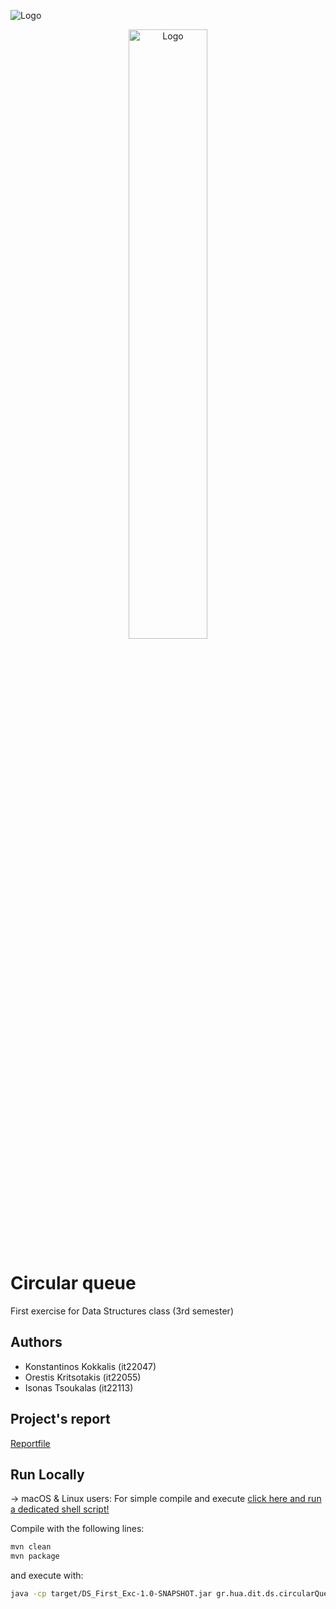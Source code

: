 
![Logo](https://www.hua.gr/files/HUA_LOGOS/HUA_Logo_Blue.png)
<div align="center">
<img alt="Logo" src="https://www.dit.hua.gr/images/dit/dit-logo.png" width=50%/>
</div>

# Circular queue

First exercise for Data Structures class (3rd semester)


## Authors

- Konstantinos Kokkalis (it22047)
- Orestis Kritsotakis (it22055)
- Isonas Tsoukalas (it22113)


## Project's report

[Reportfile](report)


## Run Locally
-> macOS & Linux users: For simple compile and execute [click here and run a dedicated shell script!](compileAndExecute.sh)  


Compile with the following lines:

```bash
mvn clean
mvn package
```

and execute with: 

```bash
java -cp target/DS_First_Exc-1.0-SNAPSHOT.jar gr.hua.dit.ds.circularQueue.App
```
